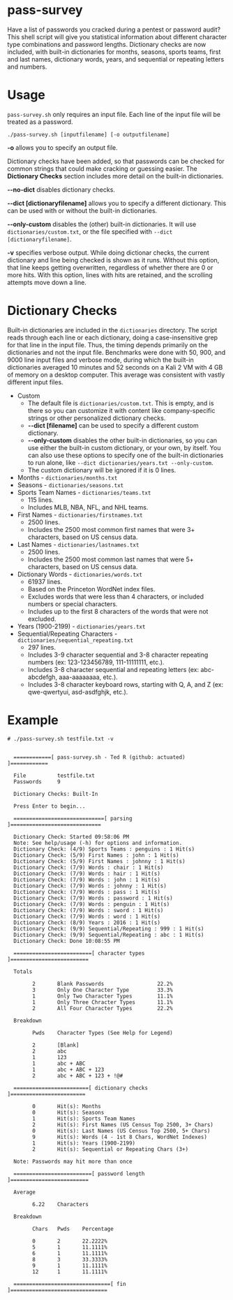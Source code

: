 # pass-survey
Have a list of passwords you cracked during a pentest or password audit? This shell script will give you statistical information about different character type combinations and password lengths. Dictionary checks are now included, with built-in dictionaries for months, seasons, sports teams, first and last names, dictionary words, years, and sequential or repeating letters and numbers.

# Usage
`pass-survey.sh` only requires an input file. Each line of the input file will be treated as a password.

`./pass-survey.sh [inputfilename] [-o outputfilename]`

**-o** allows you to specify an output file.

Dictionary checks have been added, so that passwords can be checked for common strings that could make cracking or guessing easier. The **Dictionary Checks** section includes more detail on the built-in dictionaries.

**--no-dict** disables dictionary checks.

**--dict [dictionaryfilename]** allows you to specify a different dictionary. This can be used with or without the built-in dictionaries.

**--only-custom** disables the (other) built-in dictionaries. It will use `dictionaries/custom.txt`, or the file specified with `--dict [dictionaryfilename]`.

**-v** specifies verbose output. While doing dictionar checks, the current dictionary and line being checked is shown as it runs. Without this option, that line keeps getting overwritten, regardless of whether there are 0 or more hits. With this option, lines with hits are retained, and the scrolling attempts move down a line.

# Dictionary Checks

Built-in dictionaries are included in the `dictionaries` directory. The script reads through each line or each dictionary, doing a case-insensitive grep for that line in the input file. Thus, the timing depends primarily on the dictionaries and not the input file. Benchmarks were done with 50, 900, and 9000 line input files and verbose mode, during which the built-in dictionaries averaged 10 minutes and 52 seconds on a Kali 2 VM with 4 GB of memory on a desktop computer. This average was consistent with vastly different input files.

* Custom
  - The default file is `dictionaries/custom.txt`. This is empty, and is there so you can customize it with content like company-specific strings or other personalized dictionary checks.
  - **--dict [filename]** can be used to specify a different custom dictionary.
  - **--only-custom** disables the other built-in dictionaries, so you can use either the built-in custom dictionary, or your own, by itself. You can also use these options to specify one of the built-in dictionaries to run alone, like `--dict dictionaries/years.txt --only-custom`.
  - The custom dictionary will be ignored if it is 0 lines.
* Months - `dictionaries/months.txt`
* Seasons - `dictionaries/seasons.txt`
* Sports Team Names - `dictionaries/teams.txt`
  - 115 lines.
  - Includes MLB, NBA, NFL, and NHL teams.
* First Names - `dictionaries/firstnames.txt`
  - 2500 lines.
  - Includes the 2500 most common first names that were 3+ characters, based on US census data.
* Last Names - `dictionaries/lastnames.txt`
  - 2500 lines.
  - Includes the 2500 most common last names that were 5+ characters, based on US census data.
* Dictionary Words - `dictionaries/words.txt`
  - 61937 lines.
  - Based on the Princeton WordNet index files.
  - Excludes words that were less than 4 characters, or included numbers or special characters.
  - Includes up to the first 8 characters of the words that were not excluded.
* Years (1900-2199) - `dictionaries/years.txt`
* Sequential/Repeating Characters - `dictionaries/sequential_repeating.txt`
  - 297 lines.
  - Includes 3-9 character sequential and 3-8 character repeating numbers (ex: 123-123456789, 111-11111111, etc.).
  - Includes 3-8 character sequential and repeating letters (ex: abc-abcdefgh, aaa-aaaaaaaa, etc.).
  - Includes 3-8 character keyboard rows, starting with Q, A, and Z (ex: qwe-qwertyui, asd-asdfghjk, etc.).



# Example
```
# ./pass-survey.sh testfile.txt -v


  ============[ pass-survey.sh - Ted R (github: actuated) ]============

  File          testfile.txt
  Passwords     9

  Dictionary Checks: Built-In

  Press Enter to begin...

  =============================[ parsing ]=============================

  Dictionary Check: Started 09:58:06 PM
  Note: See help/usage (-h) for options and information.
  Dictionary Check: (4/9) Sports Teams : penguins : 1 Hit(s)                           
  Dictionary Check: (5/9) First Names : john : 1 Hit(s)                                
  Dictionary Check: (5/9) First Names : johnny : 1 Hit(s)                          
  Dictionary Check: (7/9) Words : chair : 1 Hit(s)                                    
  Dictionary Check: (7/9) Words : hair : 1 Hit(s)                           
  Dictionary Check: (7/9) Words : john : 1 Hit(s)                           
  Dictionary Check: (7/9) Words : johnny : 1 Hit(s)                       
  Dictionary Check: (7/9) Words : pass : 1 Hit(s)                           
  Dictionary Check: (7/9) Words : password : 1 Hit(s)                       
  Dictionary Check: (7/9) Words : penguin : 1 Hit(s)                        
  Dictionary Check: (7/9) Words : sword : 1 Hit(s)                          
  Dictionary Check: (7/9) Words : word : 1 Hit(s)                           
  Dictionary Check: (8/9) Years : 2016 : 1 Hit(s)                           
  Dictionary Check: (9/9) Sequential/Repeating : 999 : 1 Hit(s)                             
  Dictionary Check: (9/9) Sequential/Repeating : abc : 1 Hit(s)                            
  Dictionary Check: Done 10:08:55 PM                                                       

  =========================[ character types ]=========================

  Totals

        2       Blank Passwords                 22.2%
        3       Only One Character Type         33.3%
        1       Only Two Character Types        11.1%
        1       Only Three Chracter Types       11.1%
        2       All Four Character Types        22.2%

  Breakdown

        Pwds    Character Types (See Help for Legend)

        2       [Blank]
        2       abc
        1       123
        1       abc + ABC
        1       abc + ABC + 123
        2       abc + ABC + 123 + !@#

  ========================[ dictionary checks ]========================

        0       Hit(s): Months
        0       Hit(s): Seasons
        1       Hit(s): Sports Team Names
        2       Hit(s): First Names (US Census Top 2500, 3+ Chars)
        0       Hit(s): Last Names (US Census Top 2500, 5+ Chars)
        9       Hit(s): Words (4 - 1st 8 Chars, WordNet Indexes)
        1       Hit(s): Years (1900-2199)
        2       Hit(s): Sequential or Repeating Chars (3+)

  Note: Passwords may hit more than once

  =========================[ password length ]=========================

  Average

        6.22    Characters

  Breakdown

        Chars   Pwds    Percentage

        0       2       22.2222%
        5       1       11.1111%
        6       1       11.1111%
        8       3       33.3333%
        9       1       11.1111%
        12      1       11.1111%

  ===============================[ fin ]===============================

```

